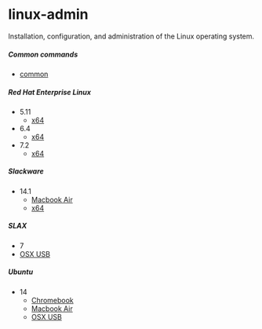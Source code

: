# linux-admin

Installation, configuration, and administration of the Linux operating system. 

##### Common commands
* [common](/docs/common)

##### Red Hat Enterprise Linux
* 5.11
  * [x64](/docs/rhel/5.11/x64.md)
* 6.4
  * [x64](/docs/rhel/6.4/x64.md)
* 7.2
  * [x64](/docs/rhel/7.2/x64.md)

##### Slackware
* 14.1
  * [Macbook Air](/docs/slackware/14.1/macbook-air.md)
  * [x64](/docs/slackware/14.1/x64.md)

##### SLAX
* 7
 * [OSX USB](/docs/slax/7/osx-usb.md)

##### Ubuntu
* 14
  * [Chromebook](/docs/ubuntu/14/chromebook.md)
  * [Macbook Air](/docs/ubuntu/14/macbook-air.md)
  * [OSX USB](/docs/ubuntu/14/osx-usb.md)
